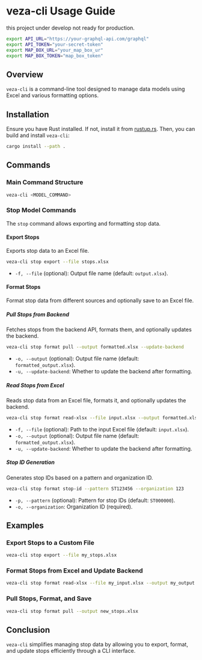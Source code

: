 # veza-cli Usage Guide
this project under develop not ready for production.

```sh
export API_URL="https://your-graphql-api.com/graphql"
export API_TOKEN="your-secret-token"
export MAP_BOX_URL="your_map_box_ur"
export MAP_BOX_TOKEN="map_box_token"
```

## Overview
`veza-cli` is a command-line tool designed to manage data models using Excel and various formatting options.

## Installation
Ensure you have Rust installed. If not, install it from [rustup.rs](https://rustup.rs/). Then, you can build and install `veza-cli`:

```sh
cargo install --path .
```

## Commands

### Main Command Structure
```sh
veza-cli <MODEL_COMMAND>
```

### Stop Model Commands
The `stop` command allows exporting and formatting stop data.

#### Export Stops
Exports stop data to an Excel file.

```sh
veza-cli stop export --file stops.xlsx
```
- `-f, --file` (optional): Output file name (default: `output.xlsx`).

#### Format Stops
Format stop data from different sources and optionally save to an Excel file.

##### Pull Stops from Backend
Fetches stops from the backend API, formats them, and optionally updates the backend.

```sh
veza-cli stop format pull --output formatted.xlsx --update-backend
```
- `-o, --output` (optional): Output file name (default: `formatted_output.xlsx`).
- `-u, --update-backend`: Whether to update the backend after formatting.

##### Read Stops from Excel
Reads stop data from an Excel file, formats it, and optionally updates the backend.

```sh
veza-cli stop format read-xlsx --file input.xlsx --output formatted.xlsx --update-backend
```
- `-f, --file` (optional): Path to the input Excel file (default: `input.xlsx`).
- `-o, --output` (optional): Output file name (default: `formatted_output.xlsx`).
- `-u, --update-backend`: Whether to update the backend after formatting.

##### Stop ID Generation
Generates stop IDs based on a pattern and organization ID.

```sh
veza-cli stop format stop-id --pattern ST123456 --organization 123
```
- `-p, --pattern` (optional): Pattern for stop IDs (default: `ST000000`).
- `-o, --organization`: Organization ID (required).

## Examples

### Export Stops to a Custom File
```sh
veza-cli stop export --file my_stops.xlsx
```

### Format Stops from Excel and Update Backend
```sh
veza-cli stop format read-xlsx --file my_input.xlsx --output my_output.xlsx --update-backend
```

### Pull Stops, Format, and Save
```sh
veza-cli stop format pull --output new_stops.xlsx
```

## Conclusion
`veza-cli` simplifies managing stop data by allowing you to export, format, and update stops efficiently through a CLI interface.


